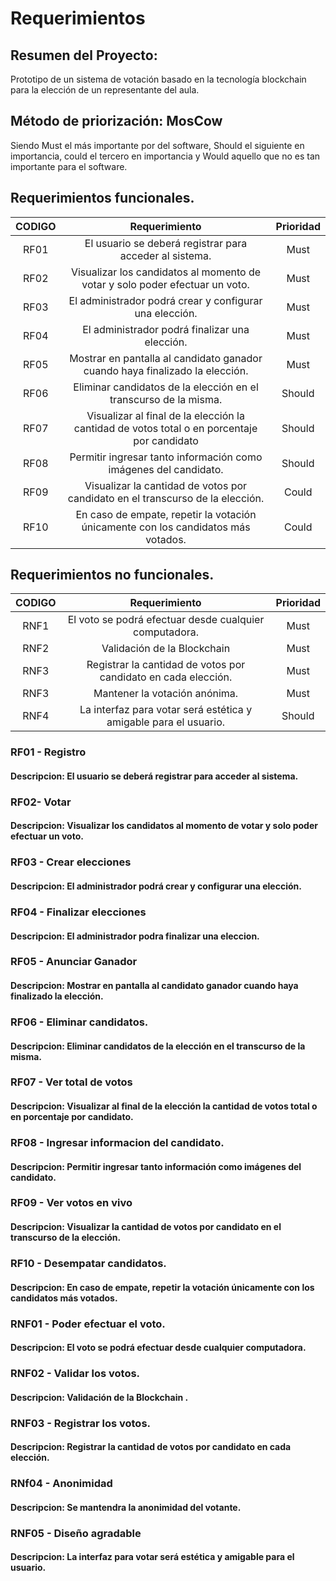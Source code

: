# **Requerimientos** 

## **Resumen del Proyecto:** 

Prototipo de un sistema de votación basado en la tecnología blockchain para la elección de un representante del aula.

## **Método de priorización:** MosCow

Siendo Must el más importante por del software, Should el siguiente en importancia, could el tercero en importancia y Would aquello que no es tan importante para el software.


## **Requerimientos funcionales.**


|**CODIGO**|**Requerimiento**|**Prioridad**|
| :-: | :-: | :-: |
|RF01|El usuario se deberá registrar para acceder al sistema.|Must|
|RF02|Visualizar los candidatos al momento de votar y solo poder efectuar un voto.|Must|
|RF03|El administrador podrá crear y configurar una elección.|Must|
|RF04|El administrador podrá finalizar una elección.|Must|
|RF05|Mostrar en pantalla al candidato ganador cuando haya finalizado la elección.|Must|
|RF06|Eliminar candidatos de la elección en el transcurso de la misma.|Should|
|RF07|Visualizar al final de la elección la cantidad de votos total o en porcentaje por candidato|Should|
|RF08|Permitir ingresar tanto información como imágenes del candidato.|Should|
|RF09|Visualizar la cantidad de votos por candidato en el transcurso de la elección.|Could|
|RF10|En caso de empate, repetir la votación únicamente con los candidatos más votados. |Could|


## **Requerimientos no funcionales.**


|**CODIGO**|**Requerimiento**|**Prioridad**|
| :-: | :-: | :-: |
|RNF1|El voto se podrá efectuar desde cualquier computadora.|Must|
|RNF2|Validación de la Blockchain|Must|
|RNF3|Registrar la cantidad de votos por candidato en cada elección. |Must|
|RNF3|Mantener la votación anónima.|Must|
|RNF4|La interfaz para votar será estética y amigable para el usuario.|Should|


### RF01 - Registro
#### Descripcion: El usuario se deberá registrar para acceder al sistema.

### RF02- Votar
#### Descripcion: Visualizar los candidatos al momento de votar y solo poder efectuar un voto.

### RF03 - Crear elecciones
#### Descripcion: El administrador podrá crear y configurar una elección.

### RF04 - Finalizar elecciones
#### Descripcion: El administrador podra finalizar una eleccion.

### RF05 - Anunciar Ganador
#### Descripcion: Mostrar en pantalla al candidato ganador cuando haya finalizado la elección. 

### RF06 - Eliminar candidatos.
#### Descripcion: Eliminar candidatos de la elección en el transcurso de la misma. 

### RF07 - Ver total de votos
#### Descripcion: Visualizar al final de la elección la cantidad de votos total o en porcentaje por candidato.

### RF08 - Ingresar informacion del candidato.
#### Descripcion: Permitir ingresar tanto información como imágenes del candidato. 

### RF09 - Ver votos en vivo
#### Descripcion: Visualizar la cantidad de votos por candidato en el transcurso de la elección. 

### RF10 - Desempatar candidatos.
#### Descripcion: En caso de empate, repetir la votación únicamente con los candidatos más votados.  



### RNF01 - Poder efectuar el voto.
#### Descripcion: El voto se podrá efectuar desde cualquier computadora. 

### RNF02 - Validar los votos.
#### Descripcion: Validación de la Blockchain .


### RNF03 - Registrar los votos.
#### Descripcion: Registrar la cantidad de votos por candidato en cada elección.   

### RNf04 - Anonimidad
#### Descripcion: Se mantendra la anonimidad del votante.

### RNF05 - Diseño agradable
#### Descripcion: La interfaz para votar será estética y amigable para el usuario. 

